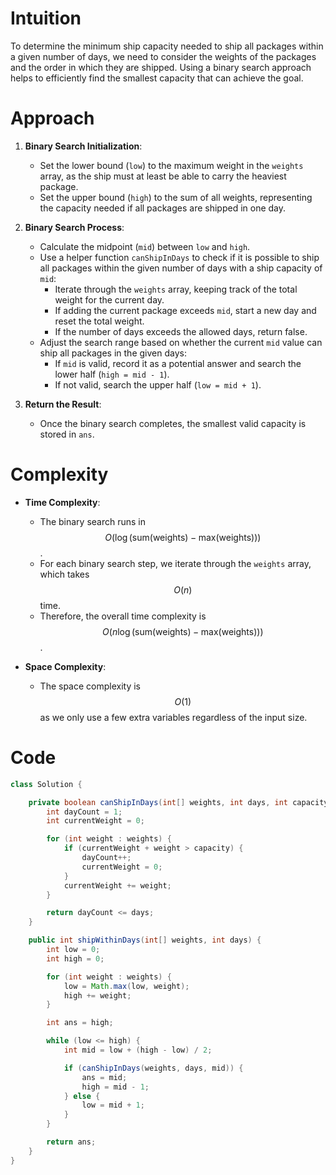 # Intuition
To determine the minimum ship capacity needed to ship all packages within a given number of days, we need to consider the weights of the packages and the order in which they are shipped. Using a binary search approach helps to efficiently find the smallest capacity that can achieve the goal.

# Approach
1. **Binary Search Initialization**:
   - Set the lower bound (`low`) to the maximum weight in the `weights` array, as the ship must at least be able to carry the heaviest package.
   - Set the upper bound (`high`) to the sum of all weights, representing the capacity needed if all packages are shipped in one day.

2. **Binary Search Process**:
   - Calculate the midpoint (`mid`) between `low` and `high`.
   - Use a helper function `canShipInDays` to check if it is possible to ship all packages within the given number of days with a ship capacity of `mid`:
     - Iterate through the `weights` array, keeping track of the total weight for the current day.
     - If adding the current package exceeds `mid`, start a new day and reset the total weight.
     - If the number of days exceeds the allowed days, return false.
   - Adjust the search range based on whether the current `mid` value can ship all packages in the given days:
     - If `mid` is valid, record it as a potential answer and search the lower half (`high = mid - 1`).
     - If not valid, search the upper half (`low = mid + 1`).

3. **Return the Result**:
   - Once the binary search completes, the smallest valid capacity is stored in `ans`.

# Complexity
- **Time Complexity**:
  - The binary search runs in $$O(\log(\text{sum(weights)} - \text{max(weights)}))$$.
  - For each binary search step, we iterate through the `weights` array, which takes $$O(n)$$ time.
  - Therefore, the overall time complexity is $$O(n \log(\text{sum(weights)} - \text{max(weights)}))$$.

- **Space Complexity**:
  - The space complexity is $$O(1)$$ as we only use a few extra variables regardless of the input size.

# Code
```java
class Solution {

    private boolean canShipInDays(int[] weights, int days, int capacity) {
        int dayCount = 1;
        int currentWeight = 0;

        for (int weight : weights) {
            if (currentWeight + weight > capacity) {
                dayCount++;
                currentWeight = 0;
            }
            currentWeight += weight;
        }

        return dayCount <= days;
    }

    public int shipWithinDays(int[] weights, int days) {
        int low = 0;
        int high = 0;

        for (int weight : weights) {
            low = Math.max(low, weight);
            high += weight;
        }

        int ans = high;

        while (low <= high) {
            int mid = low + (high - low) / 2;

            if (canShipInDays(weights, days, mid)) {
                ans = mid;
                high = mid - 1;
            } else {
                low = mid + 1;
            }
        }

        return ans;
    }
}
```
